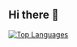 ## Hi there 👋
[![Top Languages](https://github-readme-stats.vercel.app/api/top-langs/?username=its-varad&hide=HTML,css,typescript&layout=donut&hide_border=true)](https://github.com/anuraghazra/github-readme-stats)
<!--
**its-varad/its-varad** is a ✨ _special_ ✨ repository because its `README.md` (this file) appears on your GitHub profile.

Here are some ideas to get you started:

- 🔭 I’m currently working on ...
- 🌱 I’m currently learning ...
- 👯 I’m looking to collaborate on ...
- 🤔 I’m looking for help with ...
- 💬 Ask me about ...
- 📫 How to reach me: ...
- 😄 Pronouns: ...
- ⚡ Fun fact: ...
-->
